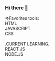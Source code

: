 ### Hi there 👋
=>Favorites tools:<br>
HTML
<BR>
JAVASCRIPT
  <BR>
CSS
      <BR>
        <BR>
.CURRENT LEARNING..<BR>
        REACT JS <BR>
        NODE.JS
<!--
**web-Matheus/web-Matheus** is a ✨ _special_ ✨ repository because its `README.md` (this file) appears on your GitHub profile.

Here are some ideas to get you started:

- 🔭 I’m currently working on Front-end developer
- 🌱 I’m currently learning Web segurity
- 😄 Pronouns: he/him
=>Favorites tools:
<img src="https://pt.wikipedia.org/wiki/React_Native#/media/Ficheiro:React-icon.svg" width="50px"> React
-->
